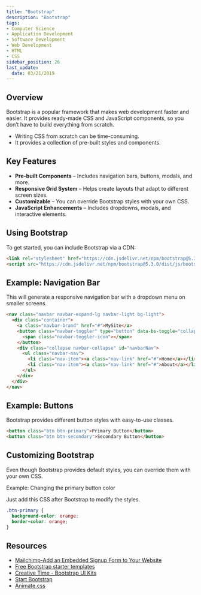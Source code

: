 ```yaml
---
title: "Bootstrap"
description: "Bootstrap"
tags: 
- Computer Science
- Application Development
- Software Development
- Web Development
- HTML
- CSS
sidebar_position: 26
last_update:
  date: 03/21/2019
---
```


## Overview  

Bootstrap is a popular framework that makes web development faster and easier. It provides ready-made CSS and JavaScript components, so you don’t have to build everything from scratch.  

- Writing CSS from scratch can be time-consuming.  
- It provides a collection of pre-built styles and components.  

## Key Features  

- **Pre-built Components** – Includes navigation bars, buttons, modals, and more.  
- **Responsive Grid System** – Helps create layouts that adapt to different screen sizes.  
- **Customizable** – You can override Bootstrap styles with your own CSS.  
- **JavaScript Enhancements** – Includes dropdowns, modals, and interactive elements.  

## Using Bootstrap  

To get started, you can include Bootstrap via a CDN:  

```html
<link rel="stylesheet" href="https://cdn.jsdelivr.net/npm/bootstrap@5.3.0/dist/css/bootstrap.min.css">
<script src="https://cdn.jsdelivr.net/npm/bootstrap@5.3.0/dist/js/bootstrap.bundle.min.js"></script>
```

## Example: Navigation Bar

This will generate a responsive navigation bar with a dropdown menu on smaller screens. 

```html
<nav class="navbar navbar-expand-lg navbar-light bg-light">
  <div class="container">
    <a class="navbar-brand" href="#">MySite</a>
    <button class="navbar-toggler" type="button" data-bs-toggle="collapse" data-bs-target="#navbarNav">
      <span class="navbar-toggler-icon"></span>
    </button>
    <div class="collapse navbar-collapse" id="navbarNav">
      <ul class="navbar-nav">
        <li class="nav-item"><a class="nav-link" href="#">Home</a></li>
        <li class="nav-item"><a class="nav-link" href="#">About</a></li>
      </ul>
    </div>
  </div>
</nav>
```


## Example: Buttons  

Bootstrap provides different button styles with easy-to-use classes.  

```html
<button class="btn btn-primary">Primary Button</button>
<button class="btn btn-secondary">Secondary Button</button>
```

## Customizing Bootstrap  

Even though Bootstrap provides default styles, you can override them with your own CSS.  

Example: Changing the primary button color  

Just add this CSS after Bootstrap to modify the styles.  

```css
.btn-primary {
  background-color: orange;
  border-color: orange;
}
```



## Resources 

- [Mailchimp-Add an Embedded Signup Form to Your Website](https://mailchimp.com/en/help/add-a-signup-form-to-your-website/)
- [Free Bootstrap starter templates](https://mdbootstrap.com/freebies/)
- [Creative Time - Bootstrap UI Kits](https://www.creative-tim.com/bootstrap-themes/ui-kit?direction=asc&sort=price)
- [Start Bootstrap](https://startbootstrap.com/templates)
- [Animate.css](https://animate.style/)